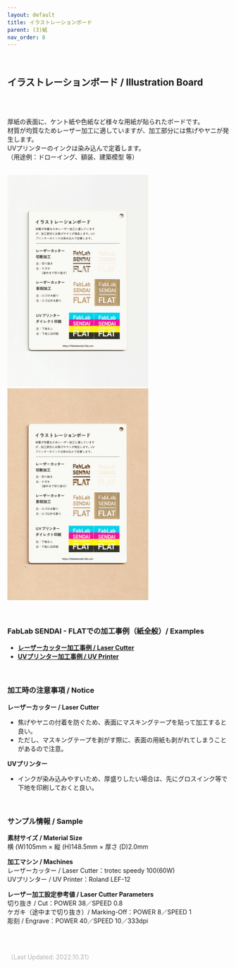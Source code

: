 ```yaml
---
layout: default
title: イラストレーションボード
parent: (3)紙
nav_order: 8
---
```


<br>

## イラストレーションボード / Illustration Board
<br><br>

厚紙の表面に、ケント紙や色紙など様々な用紙が貼られたボードです。<br>
材質が均質なためレーザー加工に適していますが、加工部分には焦げやヤニが発生します。<br>
UVプリンターのインクは染み込んで定着します。<br>
（用途例：ドローイング、額装、建築模型 等）
<br>
<br>

<img src="assets/35_Illust_1.png" width="320" alt="hi" class="inline"/><img src="assets/35_Illust_2.png" width="320" alt="hi" class="inline"/>

<br>

### **FabLab SENDAI - FLATでの加工事例（紙全般）/ Examples**

* [**レーザーカッター加工事例 / Laser Cutter**](https://www.flickr.com/search/?user_id=96175517%40N02&sort=date-taken-desc&safe_search=1&view_all=1&tags=paperlc)
* [**UVプリンター加工事例 / UV Printer**](https://www.flickr.com/search/?user_id=96175517%40N02&sort=date-taken-desc&safe_search=1&view_all=1&tags=paperuv)

<br>

### **加工時の注意事項 / Notice**

**レーザーカッター / Laser Cutter**
* 焦げやヤニの付着を防ぐため、表面にマスキングテープを貼って加工すると良い。<br>
* ただし、マスキングテープを剥がす際に、表面の用紙も剥がれてしまうことがあるので注意。<br>

**UVプリンター**
* インクが染み込みやすいため、厚盛りしたい場合は、先にグロスインク等で下地を印刷しておくと良い。<br>

<br>

### **サンプル情報 / Sample**

**素材サイズ / Material Size**<br>
横 (W)105mm × 縦 (H)148.5mm × 厚さ (D)2.0mm<br>

**加工マシン / Machines**<br>
レーザーカッター / Laser Cutter：trotec speedy 100(60W)<br>
UVプリンター / UV Printer：Roland LEF-12<br>

**レーザー加工設定参考値 / Laser Cutter Parameters**<br>
切り抜き / Cut：POWER 38／SPEED 0.8<br>
ケガキ（途中まで切り抜き）/ Marking-Off：POWER 8／SPEED 1<br>
彫刻 / Engrave：POWER 40／SPEED 10／333dpi<br>

<br><br>

<span style="color: #B2B2B2">
（Last Updated: 2022.10.31）
</span>
